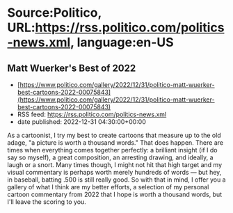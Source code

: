 # Source:Politico, URL:https://rss.politico.com/politics-news.xml, language:en-US

## Matt Wuerker's Best of 2022
 - [https://www.politico.com/gallery/2022/12/31/politico-matt-wuerker-best-cartoons-2022-00075843](https://www.politico.com/gallery/2022/12/31/politico-matt-wuerker-best-cartoons-2022-00075843)
 - RSS feed: https://rss.politico.com/politics-news.xml
 - date published: 2022-12-31 04:30:00+00:00

As a cartoonist, I try my best to create cartoons that measure up to the old adage, "a picture is worth a thousand words." That does happen. There are times when everything comes together perfectly: a brilliant insight (if I do say so myself), a great composition, an arresting drawing, and ideally, a laugh or a snort. Many times though, I might not hit that high target and my visual commentary is perhaps worth merely hundreds of words — but hey, in baseball, batting .500 is still really good. So with that in mind, I offer you a gallery of what I think are my better efforts, a selection of my personal cartoon commentary from 2022 that I hope is worth a thousand words, but I'll leave the scoring to you.

